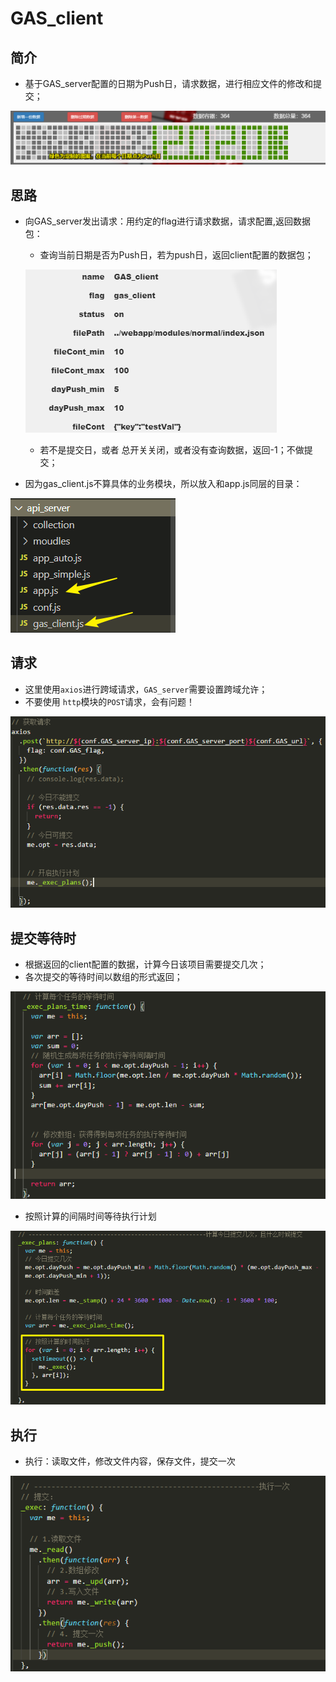 # GAS_client

## 简介

* 基于GAS_server配置的日期为Push日，请求数据，进行相应文件的修改和提交；

![1579618443370](assets/1579618443370.png)



## 思路

* 向GAS_server发出请求：用约定的flag进行请求数据，请求配置,返回数据包：

  * 查询当前日期是否为Push日，若为push日，返回client配置的数据包；

  ![1579618568720](assets/1579618568720.png)

  * 若不是提交日，或者 总开关关闭，或者没有查询数据，返回-1；不做提交；

* 因为gas_client.js不算具体的业务模块，所以放入和app.js同层的目录：

![1579618693006](assets/1579618693006.png)

## 请求

* 这里使用`axios`进行跨域请求，`GAS_server`需要设置跨域允许；
* 不要使用 `http`模块的`POST`请求，会有问题！

![1579618866688](assets/1579618866688.png)



## 提交等待时

* 根据返回的client配置的数据，计算今日该项目需要提交几次；
* 各次提交的等待时间以数组的形式返回；

![1579619001117](assets/1579619001117.png)

* 按照计算的间隔时间等待执行计划

![1579619053117](assets/1579619053117.png)



## 执行

- 执行：读取文件，修改文件内容，保存文件，提交一次

![1579619141615](assets/1579619141615.png)
